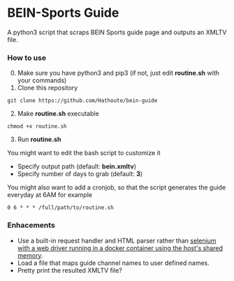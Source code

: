 # BEIN-Sports Guide

A python3 script that scraps BEIN Sports guide page and outputs an XMLTV file.

### How to use
0. Make sure you have python3 and pip3 (if not, just edit **routine.sh** with your commands)
1. Clone this repository

`git clone https://github.com/Hathoute/bein-guide`

2. Make **routine.sh** executable

`chmod +x routine.sh`

3. Run **routine.sh**

You might want to edit the bash script to customize it
- Specify output path (default: **bein.xmltv**)
- Specify number of days to grab (default: **3**)

You might also want to add a cronjob, so that the script generates the guide everyday at 6AM for example

`0 6 * * * /full/path/to/routine.sh`

### Enhacements
- Use a built-in request handler and HTML parser rather than [selenium with a web driver running in a docker container 
using the host's shared memory](https://i.kym-cdn.com/entries/icons/original/000/028/139/cover.jpg).
- Load a file that maps guide channel names to user defined names.
- Pretty print the resulted XMLTV file?
